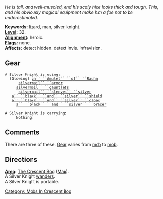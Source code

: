 *He is tall, and well-muscled, and his scaly hide looks thick and tough.
This, and his obviously magical equipment make him a foe not to be
underestimated.*

**Keywords:** lizard, man, silver, knight.  
**[Level](Level "wikilink"):** 32.  
**[Alignment](Alignment "wikilink"):** heroic.  
**[Flags](:Category:_Mob_Types "wikilink"):** none.  
**Affects:** [detect hidden](Detect_Hidden "wikilink"), [detect
invis](Detect_Invis "wikilink"),
[infravision](Infravision "wikilink").  

## Gear

`A Silver Knight is using:`  
<worn around neck>`  (Glowing) `[`an`` ``Amulet`` ``of`` ``Rauhn`](Amulet_Of_Rauhn "wikilink")  
<worn on body>`      `[`silvermail`` ``armor`](Silvermail_Armor "wikilink")  
<worn on hands>`     `[`silvermail`` ``gauntlets`](Silvermail_Gauntlets "wikilink")  
<worn on arms>`      `[`silvermail`` ``sleeves`` ``silver`](Silvermail_Sleeves_Silver "wikilink")  
<held in offhand>`   `[`a`` ``black`` ``and`` ``silver`` ``shield`](Black_And_Silver_Shield "wikilink")  
<worn about body>`   `[`a`` ``black`` ``and`` ``silver`` ``cloak`](Black_And_Silver_Cloak "wikilink")  
<worn on wrist>`     `[`a`` ``black`` ``and`` ``silver`` ``bracer`](Black_And_Silver_Bracer "wikilink")

`A Silver Knight is carrying:`  
`     Nothing.`

## Comments

There are three of these. [Gear](:Category:_Gear "wikilink") varies from
[mob](:Category:_Mobs "wikilink") to [mob](:Category:_Mobs "wikilink").

## Directions

**[Area](:Category:_Areas "wikilink"):** [The Crescent
Bog](:Category:_Crescent_Bog "wikilink")
([Map](Crescent_Bog_Map "wikilink")).  
A Silver Knight [wanders](Wandering_Mobs "wikilink").  
A Silver Knight is portable.  

[Category: Mobs In Crescent
Bog](Category:_Mobs_In_Crescent_Bog "wikilink")
